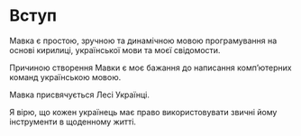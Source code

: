 # Вступ

Мавка є простою, зручною та динамічною мовою програмування
на основі кирилиці, української мови та моєї свідомости.

Причиною створення Мавки є моє бажання до написання компʼютерних команд
українською мовою.

Мавка присвячується Лесі Українці.

Я вірю, що кожен українець має право використовувати звичні йому інструменти в щоденному житті.